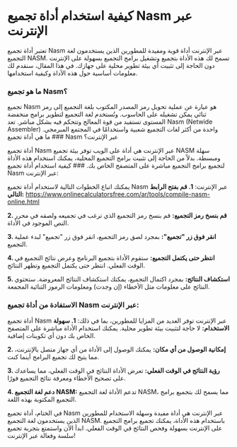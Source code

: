 كيفية استخدام أداة تجميع Nasm عبر الإنترنت
==========================================

تعتبر أداة تجميع Nasm عبر الإنترنت أداة قوية ومفيدة للمطورين الذين يستخدمون لغة التجميع NASM. تسمح لك هذه الأداة بتجميع وتشغيل برامج التجميع بسهولة على الإنترنت دون الحاجة إلى تثبيت أي بيئة تطوير محلية على جهازك. في هذا المقال، سنقدم لك معلومات أساسية حول هذه الأداة وكيفية استخدامها.

### ما هو تجميع Nasm؟

تجميع Nasm هو عبارة عن عملية تحويل رمز المصدر المكتوب بلغة التجميع إلى رمز ثنائي يمكن تشغيله على الحاسوب. وتُستخدم لغة التجميع لتطوير برامج منخفضة المستوى تستفيد من قوة المعالج وتتحكم فيه بشكل مباشر. تعد Nasm (Netwide Assembler) واحدة من أكثر لغات التجميع شعبية واستخدامًا في المجتمع المبرمجي. ### ما هي أداة تجميع Nasm عبر الإنترنت؟

أداة تجميع Nasm عبر الإنترنت هي أداة على الويب توفر بيئة تجميع NASM سهلة ومبسطة. بدلاً من الحاجة إلى تثبيت برامج التجميع المحلية، يمكنك استخدام هذه الأداة لتجميع برامج التجميع مباشرة على المتصفح الخاص بك. ### كيفية استخدام أداة تجميع Nasm عبر الإنترنت:

يمكنك اتباع الخطوات التالية لاستخدام أداة تجميع Nasm عبر الإنترنت: **1. قم بفتح الرابط التالي:** <https://www.onlinecalculatorsfree.com/ar/tools/compile-nasm-online.html>

**2. قم بنسخ رمز التجميع:** قم بنسخ رمز التجميع الذي ترغب في تجميعه ولصقه في محرر النص الموجود في الأداة.

**3. انقر فوق زر "تجميع":** بمجرد لصق رمز التجميع، انقر فوق زر "تجميع" لبدء عملية التجميع.

**4. انتظر حتى يكتمل التجميع:** ستقوم الأداة بتجميع البرنامج وعرض نتائج التجميع في الوقت الفعلي. انتظر حتى يكتمل التجميع وتظهر النتائج.

**5. استكشاف النتائج:** بمجرد اكتمال التجميع، يمكنك استكشاف النتائج المعروضة. ستحتوي النتائج على معلومات مثل الأخطاء (إن وجدت) ومعلومات الرموز الثنائية المجمعة.

### الاستفادة من أداة تجميع Nasm عبر الإنترنت:

أداة تجميع Nasm عبر الإنترنت توفر العديد من المزايا للمطورين، بما في ذلك: **1. سهولة الاستخدام:** لا حاجة لتثبيت بيئة تطوير محلية. يمكنك استخدام الأداة مباشرة على المتصفح الخاص بك دون أي تكوينات إضافية.

**2. إمكانية الوصول من أي مكان:** يمكنك الوصول إلى الأداة من أي جهاز متصل بالإنترنت، مما يتيح لك تجميع البرامج أينما كنت.

**3. رؤية النتائج في الوقت الفعلي:** تعرض الأداة النتائج في الوقت الفعلي، مما يساعدك على تصحيح الأخطاء ومعرفة نتائج التجميع فورًا.

**4. دعم لغة التجميع NASM:** تدعم الأداة لغة التجميع NASM، مما يسمح لك بتجميع برامج التجميع المكتوبة بهذه اللغة.

في الختام، أداة تجميع Nasm عبر الإنترنت هي أداة مفيدة وسهلة الاستخدام للمطورين الذين يستخدمون لغة التجميع NASM. باستخدام هذه الأداة، يمكنك تجميع برامج التجميع على الإنترنت بسهولة وفحص النتائج في الوقت الفعلي. ابدأ الآن واستمتع بتجربة تجميع سلسة وفعالة عبر الإنترنت!
